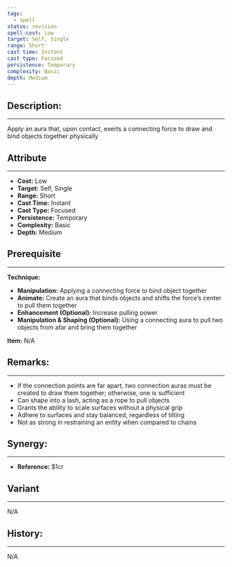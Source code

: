 ```yaml
---
tags:
  - spell
status: revision
spell-cost: Low
target: Self, Single
range: Short
cast time: Instant
cast type: Focused
persistence: Temporary
complexity: Basic
depth: Medium
---
```

## Description:  
---  
Apply an aura that, upon contact, exerts a connecting force to draw and bind objects together physically  
  
## Attribute  
___  
- __Cost:__ Low  
- __Target:__ Self, Single  
- __Range:__ Short  
- __Cast Time:__ Instant  
- __Cast Type:__ Focused  
- __Persistence:__ Temporary  
- __Complexity:__ Basic  
- __Depth:__ Medium  
  
## Prerequisite  
___  
  
__Technique:__  
  
- __Manipulation:__ Applying a connecting force to bind object together  
- __Animate:__ Create an aura that binds objects and shifts the force’s center to pull them together  
- __Enhancement (Optional):__ Increase pulling power  
- __Manipulation & Shaping (Optional):__ Using a connecting aura to pull two objects from afar and bring them together  
  
__Item:__ N/A  
  
## Remarks:  
___  
- If the connection points are far apart, two connection auras must be created to draw them together; otherwise, one is sufficient  
- Can shape into a lash, acting as a rope to pull objects  
- Grants the ability to scale surfaces without a physical grip  
- Adhere to surfaces and stay balanced, regardless of tilting  
- Not as strong in restraining an entity when compared to chains  
  
## Synergy:  
___  
- __Reference:__ $1cr  
  
## Variant  
___  
N/A  
  
## History:  
___  
N/A